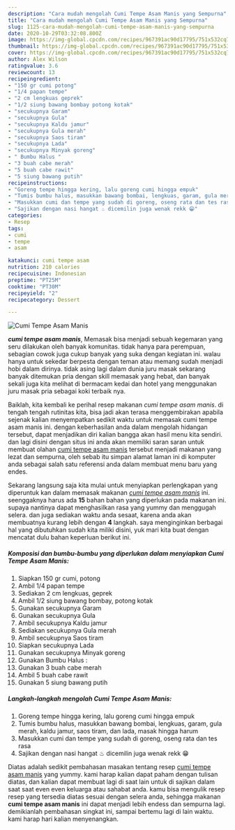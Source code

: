 ```yaml
---
description: "Cara mudah mengolah Cumi Tempe Asam Manis yang Sempurna"
title: "Cara mudah mengolah Cumi Tempe Asam Manis yang Sempurna"
slug: 1125-cara-mudah-mengolah-cumi-tempe-asam-manis-yang-sempurna
date: 2020-10-29T03:32:08.800Z
image: https://img-global.cpcdn.com/recipes/967391ac90d17795/751x532cq70/cumi-tempe-asam-manis-foto-resep-utama.jpg
thumbnail: https://img-global.cpcdn.com/recipes/967391ac90d17795/751x532cq70/cumi-tempe-asam-manis-foto-resep-utama.jpg
cover: https://img-global.cpcdn.com/recipes/967391ac90d17795/751x532cq70/cumi-tempe-asam-manis-foto-resep-utama.jpg
author: Alex Wilson
ratingvalue: 3.6
reviewcount: 13
recipeingredient:
- "150 gr cumi potong"
- "1/4 papan tempe"
- "2 cm lengkuas geprek"
- "1/2 siung bawang bombay potong kotak"
- "secukupnya Garam"
- "secukupnya Gula"
- "secukupnya Kaldu jamur"
- "secukupnya Gula merah"
- "secukupnya Saos tiram"
- "secukupnya Lada"
- "secukupnya Minyak goreng"
- " Bumbu Halus "
- "3 buah cabe merah"
- "5 buah cabe rawit"
- "5 siung bawang putih"
recipeinstructions:
- "Goreng tempe hingga kering, lalu goreng cumi hingga empuk"
- "Tumis bumbu halus, masukkan bawang bombai, lengkuas, garam, gula merah, kaldu jamur, saos tiram, dan lada, masak hingga harum"
- "Masukkan cumi dan tempe yang sudah di goreng, oseng rata dan tes rasa"
- "Sajikan dengan nasi hangat ♨ dicemilin juga wenak rekk 😁"
categories:
- Resep
tags:
- cumi
- tempe
- asam

katakunci: cumi tempe asam 
nutrition: 210 calories
recipecuisine: Indonesian
preptime: "PT25M"
cooktime: "PT30M"
recipeyield: "2"
recipecategory: Dessert

---
```



![Cumi Tempe Asam Manis](https://img-global.cpcdn.com/recipes/967391ac90d17795/751x532cq70/cumi-tempe-asam-manis-foto-resep-utama.jpg)

<b><i>cumi tempe asam manis</i></b>, Memasak bisa menjadi sebuah kegemaran yang seru dilakukan oleh banyak komunitas. tidak hanya para perempuan, sebagian cowok juga cukup banyak yang suka dengan kegiatan ini. walau hanya untuk sekedar berpesta dengan teman atau memang sudah menjadi hobi dalam dirinya. tidak asing lagi dalam dunia juru masak sekarang banyak ditemukan pria dengan skill memasak yang hebat, dan banyak sekali juga kita melihat di bermacam kedai dan hotel yang menggunakan juru masak pria sebagai koki terbaik nya.



Baiklah, kita kembali ke perihal resep makanan <i>cumi tempe asam manis</i>. di tengah tengah rutinitas kita, bisa jadi akan terasa menggembirakan apabila sejenak kalian menyempatkan sedikit waktu untuk memasak cumi tempe asam manis ini. dengan keberhasilan anda dalam mengolah hidangan tersebut, dapat menjadikan diri kalian bangga akan hasil menu kita sendiri. dan lagi disini dengan situs ini anda akan memiliki saran saran untuk membuat olahan <u>cumi tempe asam manis</u> tersebut menjadi makanan yang lezat dan sempurna, oleh sebab itu simpan alamat laman ini di komputer anda sebagai salah satu referensi anda dalam membuat menu baru yang endes.


Sekarang langsung saja kita mulai untuk menyiapkan perlengkapan yang diperuntuk kan dalam memasak makanan <u><i>cumi tempe asam manis</i></u> ini. seenggaknya harus ada <b>15</b> bahan bahan yang diperlukan pada makanan ini. supaya nantinya dapat menghasilkan rasa yang yummy dan menggugah selera. dan juga sediakan waktu anda sesaat, karena anda akan membuatnya kurang lebih dengan <b>4</b> langkah. saya menginginkan berbagai hal yang dibutuhkan sudah kita miliki disini, yuk mari kita buat dengan mencatat dulu bahan keperluan berikut ini.

<!--inarticleads1-->

##### Komposisi dan bumbu-bumbu yang diperlukan dalam menyiapkan Cumi Tempe Asam Manis:

1. Siapkan 150 gr cumi, potong
1. Ambil 1/4 papan tempe
1. Sediakan 2 cm lengkuas, geprek
1. Ambil 1/2 siung bawang bombay, potong kotak
1. Gunakan secukupnya Garam
1. Gunakan secukupnya Gula
1. Ambil secukupnya Kaldu jamur
1. Sediakan secukupnya Gula merah
1. Ambil secukupnya Saos tiram
1. Siapkan secukupnya Lada
1. Gunakan secukupnya Minyak goreng
1. Gunakan  Bumbu Halus :
1. Gunakan 3 buah cabe merah
1. Ambil 5 buah cabe rawit
1. Gunakan 5 siung bawang putih




<!--inarticleads2-->

##### Langkah-langkah mengolah Cumi Tempe Asam Manis:

1. Goreng tempe hingga kering, lalu goreng cumi hingga empuk
1. Tumis bumbu halus, masukkan bawang bombai, lengkuas, garam, gula merah, kaldu jamur, saos tiram, dan lada, masak hingga harum
1. Masukkan cumi dan tempe yang sudah di goreng, oseng rata dan tes rasa
1. Sajikan dengan nasi hangat ♨ dicemilin juga wenak rekk 😁




Diatas adalah sedikit pembahasan masakan tentang resep <u>cumi tempe asam manis</u> yang yummy. kami harap kalian dapat paham dengan tulisan diatas, dan kalian dapat membuat lagi di saat lain untuk di sajikan dalam saat saat even even keluarga atau sahabat anda. kamu bisa mengulik resep resep yang tersedia diatas sesuai dengan selera anda, sehingga makanan <b>cumi tempe asam manis</b> ini dapat menjadi lebih endess dan sempurna lagi. demikianlah pembahasan singkat ini, sampai bertemu lagi di lain waktu. kami harap hari kalian menyenangkan.
